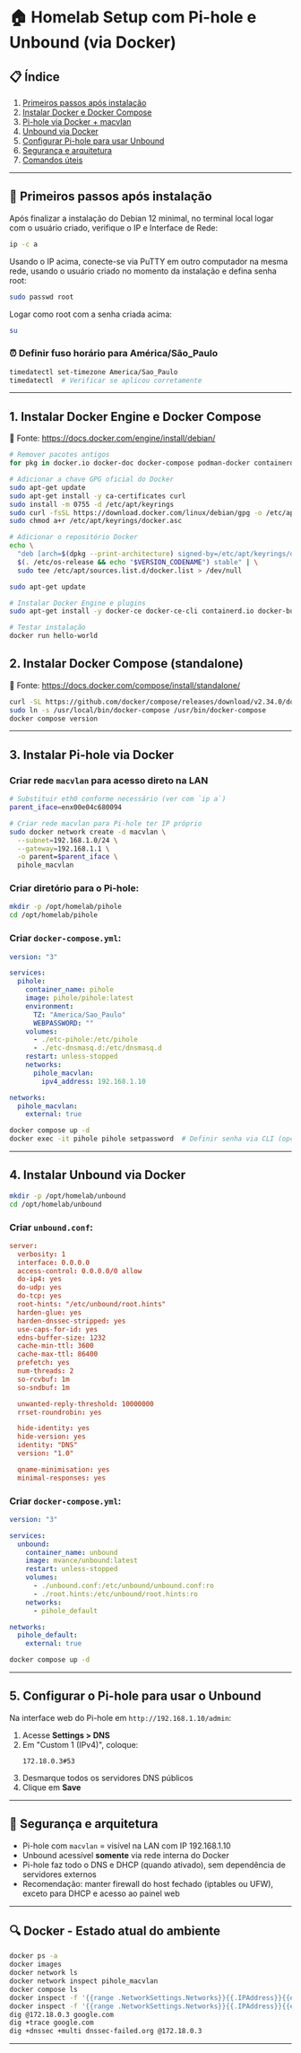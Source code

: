 # 🏠 Homelab Setup com Pi-hole e Unbound (via Docker)

<!-- Comentário: Documento iniciado em 08/04/2025 para registrar passo a passo da montagem do homelab. Atualizado em 09/04/2025 com rede macvlan e recomendações de segurança. -->

## 📋 Índice

1. [Primeiros passos após instalação](#-primeiros-passos-após-instalação)
2. [Instalar Docker e Docker Compose](#1-instalar-docker-engine-e-docker-compose)
3. [Pi-hole via Docker + macvlan](#3-instalar-pi-hole-via-docker)
4. [Unbound via Docker](#4-instalar-unbound-via-docker)
5. [Configurar Pi-hole para usar Unbound](#5-configurar-o-pi-hole-para-usar-o-unbound)
6. [Segurança e arquitetura](#segurança-e-arquitetura)
7. [Comandos úteis](#-docker---estado-atual-do-ambiente)

---

## 🧭 Primeiros passos após instalação

Após finalizar a instalação do Debian 12 minimal, no terminal local logar com o usuário criado, verifique o IP e Interface de Rede:

```bash
ip -c a
```

Usando o IP acima, conecte-se via PuTTY em outro computador na mesma rede, usando o usuário criado no momento da instalação e defina senha root:

```bash
sudo passwd root
```

Logar como root com a senha criada acima:

```bash
su
```

### ⏰ Definir fuso horário para América/São_Paulo

```bash
timedatectl set-timezone America/Sao_Paulo
timedatectl  # Verificar se aplicou corretamente
```

<!-- Comentário: Adicionado em 08/04/2025 o comando para definir o fuso horário local. -->

---

## 1. Instalar Docker Engine e Docker Compose

📌 Fonte: https://docs.docker.com/engine/install/debian/

```bash
# Remover pacotes antigos
for pkg in docker.io docker-doc docker-compose podman-docker containerd runc; do sudo apt-get remove $pkg; done

# Adicionar a chave GPG oficial do Docker
sudo apt-get update
sudo apt-get install -y ca-certificates curl
sudo install -m 0755 -d /etc/apt/keyrings
sudo curl -fsSL https://download.docker.com/linux/debian/gpg -o /etc/apt/keyrings/docker.asc
sudo chmod a+r /etc/apt/keyrings/docker.asc

# Adicionar o repositório Docker
echo \
  "deb [arch=$(dpkg --print-architecture) signed-by=/etc/apt/keyrings/docker.asc] https://download.docker.com/linux/debian \
  $(. /etc/os-release && echo "$VERSION_CODENAME") stable" | \
  sudo tee /etc/apt/sources.list.d/docker.list > /dev/null

sudo apt-get update

# Instalar Docker Engine e plugins
sudo apt-get install -y docker-ce docker-ce-cli containerd.io docker-buildx-plugin docker-compose-plugin

# Testar instalação
docker run hello-world
```

## 2. Instalar Docker Compose (standalone)

📌 Fonte: https://docs.docker.com/compose/install/standalone/

```bash
curl -SL https://github.com/docker/compose/releases/download/v2.34.0/docker-compose-linux-x86_64 -o /usr/local/bin/docker-compose
sudo ln -s /usr/local/bin/docker-compose /usr/bin/docker-compose
docker compose version
```

---

## 3. Instalar Pi-hole via Docker

### Criar rede `macvlan` para acesso direto na LAN

```bash
# Substituir eth0 conforme necessário (ver com `ip a`)
parent_iface=enx00e04c680094

# Criar rede macvlan para Pi-hole ter IP próprio
sudo docker network create -d macvlan \
  --subnet=192.168.1.0/24 \
  --gateway=192.168.1.1 \
  -o parent=$parent_iface \
  pihole_macvlan
```

<!-- Comentário: Adicionado em 09/04/2025 rede macvlan para Pi-hole, essencial para funcionar como DHCP e ter IP fixo na LAN. -->

### Criar diretório para o Pi-hole:

```bash
mkdir -p /opt/homelab/pihole
cd /opt/homelab/pihole
```

### Criar `docker-compose.yml`:

```yaml
version: "3"

services:
  pihole:
    container_name: pihole
    image: pihole/pihole:latest
    environment:
      TZ: "America/Sao_Paulo"
      WEBPASSWORD: ""
    volumes:
      - ./etc-pihole:/etc/pihole
      - ./etc-dnsmasq.d:/etc/dnsmasq.d
    restart: unless-stopped
    networks:
      pihole_macvlan:
        ipv4_address: 192.168.1.10

networks:
  pihole_macvlan:
    external: true
```

```bash
docker compose up -d
docker exec -it pihole pihole setpassword  # Definir senha via CLI (opcional)
```

---

## 4. Instalar Unbound via Docker

```bash
mkdir -p /opt/homelab/unbound
cd /opt/homelab/unbound
```

### Criar `unbound.conf`:

```conf
server:
  verbosity: 1
  interface: 0.0.0.0
  access-control: 0.0.0.0/0 allow
  do-ip4: yes
  do-udp: yes
  do-tcp: yes
  root-hints: "/etc/unbound/root.hints"
  harden-glue: yes
  harden-dnssec-stripped: yes
  use-caps-for-id: yes
  edns-buffer-size: 1232
  cache-min-ttl: 3600
  cache-max-ttl: 86400
  prefetch: yes
  num-threads: 2
  so-rcvbuf: 1m
  so-sndbuf: 1m

  unwanted-reply-threshold: 10000000
  rrset-roundrobin: yes

  hide-identity: yes
  hide-version: yes
  identity: "DNS"
  version: "1.0"

  qname-minimisation: yes
  minimal-responses: yes
```

### Criar `docker-compose.yml`:

```yaml
version: "3"

services:
  unbound:
    container_name: unbound
    image: mvance/unbound:latest
    restart: unless-stopped
    volumes:
      - ./unbound.conf:/etc/unbound/unbound.conf:ro
      - ./root.hints:/etc/unbound/root.hints:ro
    networks:
      - pihole_default

networks:
  pihole_default:
    external: true
```

```bash
docker compose up -d
```

---

## 5. Configurar o Pi-hole para usar o Unbound

Na interface web do Pi-hole em `http://192.168.1.10/admin`:

1. Acesse **Settings > DNS**
2. Em "Custom 1 (IPv4)", coloque:
   ```
   172.18.0.3#53
   ```
3. Desmarque todos os servidores DNS públicos
4. Clique em **Save**

---

## 🔐 Segurança e arquitetura

- Pi-hole com `macvlan` = visível na LAN com IP 192.168.1.10
- Unbound acessível **somente** via rede interna do Docker
- Pi-hole faz todo o DNS e DHCP (quando ativado), sem dependência de servidores externos
- Recomendação: manter firewall do host fechado (iptables ou UFW), exceto para DHCP e acesso ao painel web

---

## 🔍 Docker - Estado atual do ambiente

```bash
docker ps -a
docker images
docker network ls
docker network inspect pihole_macvlan
docker compose ls
docker inspect -f '{{range .NetworkSettings.Networks}}{{.IPAddress}}{{end}}' pihole
docker inspect -f '{{range .NetworkSettings.Networks}}{{.IPAddress}}{{end}}' unbound
dig @172.18.0.3 google.com
dig +trace google.com
dig +dnssec +multi dnssec-failed.org @172.18.0.3
```

---

